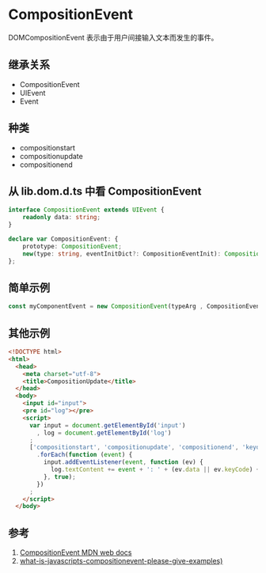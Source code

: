 # CompositionEvent

DOMCompositionEvent 表示由于用户间接输入文本而发生的事件。

## 继承关系

- CompositionEvent
- UIEvent
- Event

## 种类

- compositionstart
- compositionupdate
- compositionend

## 从 lib.dom.d.ts 中看 CompositionEvent

```ts
interface CompositionEvent extends UIEvent {
    readonly data: string;
}

declare var CompositionEvent: {
    prototype: CompositionEvent;
    new(type: string, eventInitDict?: CompositionEventInit): CompositionEvent;
};
```

## 简单示例

```ts
const myComponentEvent = new CompositionEvent(typeArg , CompositionEventInit)
```

## 其他示例

```html
<!DOCTYPE html>
<html>
  <head>
    <meta charset="utf-8">
    <title>CompositionUpdate</title>
  </head>
  <body>
    <input id="input">
    <pre id="log"></pre>
    <script>
      var input = document.getElementById('input')
        , log = document.getElementById('log')
      ;
      ['compositionstart', 'compositionupdate', 'compositionend', 'keydown']
        .forEach(function (event) {
          input.addEventListener(event, function (ev) {
            log.textContent += event + ': ' + (ev.data || ev.keyCode) + '\n';
          }, true);
        })
      ;
    </script>
  </body>
```

## 参考

1. [CompositionEvent MDN web docs](https://developer.mozilla.org/en-US/docs/Web/API/CompositionEvent/CompositionEvent)
2. [what-is-javascripts-compositionevent-please-give-examples)](https://stackoverflow.com/questions/51226598/what-is-javascripts-compositionevent-please-give-examples)
